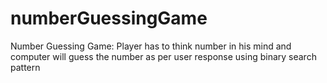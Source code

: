 # numberGuessingGame
Number Guessing Game: Player has to think number in his mind and computer will guess the number as per user response using binary search pattern
